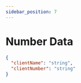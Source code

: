 ```yaml
---
sidebar_position: 7
---
```


# Number Data

```json
{
  "clientName": "string",
  "clientNumber": "string"
}
```